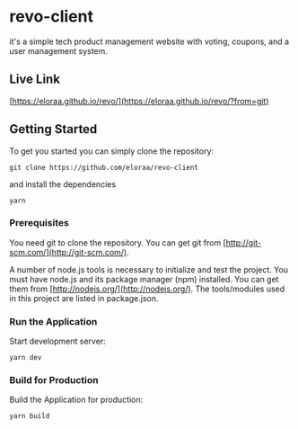 # revo-client
it's a simple tech product management website with voting, coupons, and a user management system.

## Live Link
[https://eloraa.github.io/revo/](https://eloraa.github.io/revo/?from=git)

## Getting Started
To get you started you can simply clone the repository:

```
git clone https://github.com/eloraa/revo-client
```
and install the dependencies
```
yarn
```

### Prerequisites
You need git to clone the repository. You can get git from
[http://git-scm.com/](http://git-scm.com/).

A number of node.js tools is necessary to initialize and test the project. You must have node.js and its package manager (npm) installed. You can get them from  [http://nodejs.org/](http://nodejs.org/). The tools/modules used in this project are listed in package.json.

### Run the Application

Start development server:

    yarn dev   

### Build for Production

Build the Application for production:

    yarn build   
